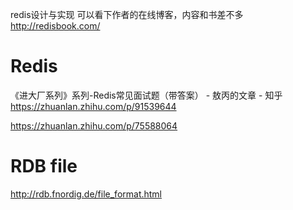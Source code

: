 
redis设计与实现
可以看下作者的在线博客，内容和书差不多  http://redisbook.com/
#  Redis


《进大厂系列》系列-Redis常见面试题（带答案） - 敖丙的文章 - 知乎
https://zhuanlan.zhihu.com/p/91539644


https://zhuanlan.zhihu.com/p/75588064








# RDB file





http://rdb.fnordig.de/file_format.html









































